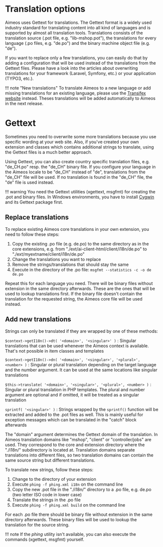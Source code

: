 # Translation options

Aimeos uses Gettext for translations. The Gettext format is a widely used industry standard for translating content into all kind of languages and is supported by almost all translation tools. Translations consists of the translation source (.pot file, e.g. "lib-mshop.pot"), the translations for every language (.po files, e.g. "de.po") and the binary machine object file (e.g. "de").

If you want to replace only a few translations, you can easily do that by adding a configuration that will be used instead of the translations from the Gettext files. Please have a look into the articles about overwriting translations for your framework (Laravel, Symfony, etc.) or your application (TYPO3, etc.).

!!! note "New translations"
    To translate Aimeos to a new language or add missing translations for an existing language, please use the [Transifex website](https://www.transifex.com/aimeos/public/) instead. Theses translations will be added automatically to Aimeos in the next release.

# Gettext

Sometimes you need to overwrite some more translations because you use specific wording at your web site. Also, if you've created your own extension and classes which contains additional strings to translate, using the Gettext files is a much better approach.

Using Gettext, you can also create country specific translation files, e.g. "de_CH.po" resp. the "de_CH" binary file. If you configure your language in the Aimeos locale to be "de_CH" instead of "de", translations from the "de_CH" file will be used. If no translation is found in the "de_CH" file, the "de" file is used instead.

!!! warning
    You need the Gettext utilities (xgettext, msgfmt) for creating the .pot and binary files. In Windows environments, you have to install [Cygwin](https://www.cygwin.com/) and its Gettext package first.

## Replace translations

To replace existing Aimeos core translations in your own extension, you need to follow these steps:
1. Copy the existing .po file (e.g. de.po) to the same directory as in the core extensions, e.g. from "./ext/ai-client-html/client/i18n/de.po" to "./ext/myextname/client/i18n/de.po"
2. Change the translations you want to replace
3. Remove the strings/translations that should stay the same
4. Execute in the directory of the .po file: `msgfmt --statistics -c -o de de.po`

Repeat this for each language you need. There will be binary files without extension in the same directory afterwards. These are the ones that will be used to lookup translations first. If the binary file doesn't contain the translation for the requested string, the Aimeos core file will be used instead.

## Add new translations

Strings can only be translated if they are wrapped by one of these methods:

`$context->getI18n()->dt( '<domain>', '<singular>' )`
: Singular translations that can be used whenever the Aimeos context is available. That's not possible in item classes and templates

`$context->getI18n()->dn( '<domain>', '<singular>', '<plural>', <number> )`
: Singular or plural translation depending on the target language and the number argument. It can be used at the same locations like singular translations

`$this->translate( '<domain>', '<singular>', '<plural>', <number> )`
: Singular or plural translation in PHP templates. The plural and number argument are optional and if omitted, it will be treated as a singular translation

`sprintf( '<singular>' )`
: Strings wrapped by the `sprintf()` function will be extracted and added to the .pot files as well. This is mainly useful for exception messages which can be translated in the "catch" block afterwards

The "domain" argument determines the Gettext domain of the translation. In Aimeos translation domains like "mshop", "client" or "controller/jobs" are used. They correspond to the core and extension directory where the "./i18n/" subdirectory is located at. Translation domains separate translations into different files, so two translation domains can contain the same source string but different translations.

To translate new strings, follow these steps:
1. Change to the directory of your extension
2. Execute `phing -f phing.xml i18n` on the command line
3. Copy the new .pot file in the "./i18n/" directory to a .po file, e.g. de.po (two letter ISO code in lower case)
4. Translate the strings in the .po file
5. Execute `phing -f phing.xml build` on the command line

For each .po file there should be binary file without extension in the same directory afterwards. These binary files will be used to lookup the translation for the source string.

!!! note
    If the *phing* utility isn't available, you can also execute the commands (xgettext, msgfmt) yourself.
